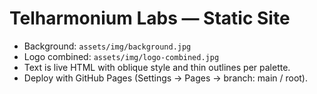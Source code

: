 # Telharmonium Labs — Static Site
- Background: `assets/img/background.jpg`
- Logo combined: `assets/img/logo-combined.jpg`
- Text is live HTML with oblique style and thin outlines per palette.
- Deploy with GitHub Pages (Settings → Pages → branch: main / root).
